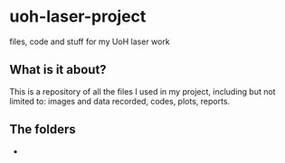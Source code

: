 # uoh-laser-project
files, code and stuff for my UoH laser work

## What is it about?
This is a repository of all the files I used in my project, including but not limited to: images and data recorded, codes, plots, reports.

## The folders
- 

